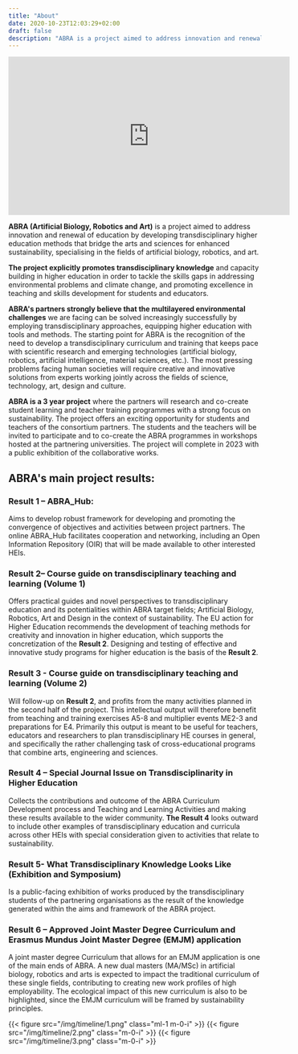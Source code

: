 ```yaml
---
title: "About"
date: 2020-10-23T12:03:29+02:00
draft: false
description: "ABRA is a project aimed to address innovation and renewal of education by developing transdisciplinary higher education methods that bridge the arts and sciences for enhanced sustainability, specialising in the fields of artificial biology, robotics, and art."
---
```


<iframe width="560" height="315" src="https://www.youtube.com/embed/8SFHzuaORQ0" title="YouTube video player" frameborder="0" allow="accelerometer; autoplay; clipboard-write; encrypted-media; gyroscope; picture-in-picture" allowfullscreen></iframe>

**ABRA (Artificial Biology, Robotics and Art)** is a project aimed to address innovation and renewal of education by developing transdisciplinary higher education methods that bridge the arts and sciences for enhanced sustainability, specialising in the fields of artificial biology, robotics, and art.

**The project explicitly promotes transdisciplinary knowledge** and capacity building in higher education in order to tackle the skills gaps in addressing environmental problems and climate change, and promoting excellence in teaching and skills development for students and educators.

**ABRA's partners strongly believe that the multilayered environmental challenges** we are facing can be solved increasingly successfully by employing transdisciplinary approaches, equipping higher education with tools and methods. The starting point for ABRA is the recognition of the need to develop a transdisciplinary curriculum and training that keeps pace with scientific research and emerging technologies (artificial biology, robotics, artificial intelligence, material sciences, etc.). The most pressing problems facing human societies will require creative and innovative solutions from experts working jointly across the fields of science, technology, art, design and culture.

**ABRA is a 3 year project** where the partners will research and co-create student learning and teacher training programmes with a strong focus on sustainability.
The project offers an exciting opportunity for students and teachers of the consortium partners. The students and the teachers will be invited to participate and to co-create the ABRA programmes in workshops hosted at the partnering universities. The project will complete in 2023 with a public exhibition of the collaborative works.

## ABRA's main project results:

### Result 1 – ABRA_Hub:

Aims to develop robust framework for developing and promoting the convergence of objectives and
activities between project partners. The online ABRA_Hub facilitates cooperation and networking, including an Open Information Repository (OIR) that will be made available to other interested HEIs.

### Result 2– Course guide on transdisciplinary teaching and learning (Volume 1)

Offers practical guides and novel perspectives to transdisciplinary education and its potentialities within ABRA target fields; Artificial Biology, Robotics, Art and Design in the context of sustainability. The EU action for Higher Education recommends the development of teaching methods for creativity and innovation in higher education, which supports the concretization of the **Result 2**. Designing and testing of effective and innovative study programs for higher education is the basis of the **Result 2**.

### Result 3 - Course guide on transdisciplinary teaching and learning (Volume 2)
Will follow-up on **Result 2**, and profits from the many activities planned in the second half of the project. This intellectual output will therefore benefit from teaching and training exercises A5-8 and multiplier events ME2-3 and preparations for E4. Primarily this output is meant to be useful for teachers, educators and researchers to plan transdisciplinary HE courses in general, and specifically the rather challenging task of cross-educational programs that combine arts, engineering and sciences.

### Result 4 – Special Journal Issue on Transdisciplinarity in Higher Education
Collects the contributions and outcome of the ABRA Curriculum Development process and Teaching and Learning Activities and making these results available to the wider community. **The Result 4** looks outward to include other examples of transdisciplinary education and curricula across other HEIs with special consideration given to activities that relate to sustainability.

### Result 5- What Transdisciplinary Knowledge Looks Like (Exhibition and Symposium)
Is a public-facing exhibition of works produced by the transdisciplinary students of the partnering organisations as the result of the knowledge generated within the aims and framework of the ABRA project.

### Result 6 – Approved Joint Master Degree Curriculum and Erasmus Mundus Joint Master Degree (EMJM) application
A joint master degree Curriculum that allows for an EMJM application is one of the main ends of ABRA. A new dual masters (MA/MSc) in artificial biology, robotics and arts is expected to impact the traditional curriculum of these single fields, contributing to creating new work profiles of high employability. The ecological impact of this new curriculum is also to be highlighted, since the EMJM curriculum will be framed by sustainability principles.

{{< figure src="/img/timeline/1.png" class="ml-1 m-0-i" >}}
{{< figure src="/img/timeline/2.png" class="m-0-i" >}}
{{< figure src="/img/timeline/3.png" class="m-0-i" >}}

